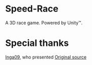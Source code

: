 # Speed-Race
A 3D race game. Powered by Unity™.

# Special thanks
[Inga09](https://github.com/Inga09), who presented [Original source](https://github.com/Inga09/game_runner)
